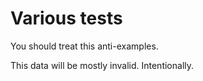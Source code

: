 # Various tests

You should treat this anti-examples.

This data will be mostly invalid. Intentionally.
